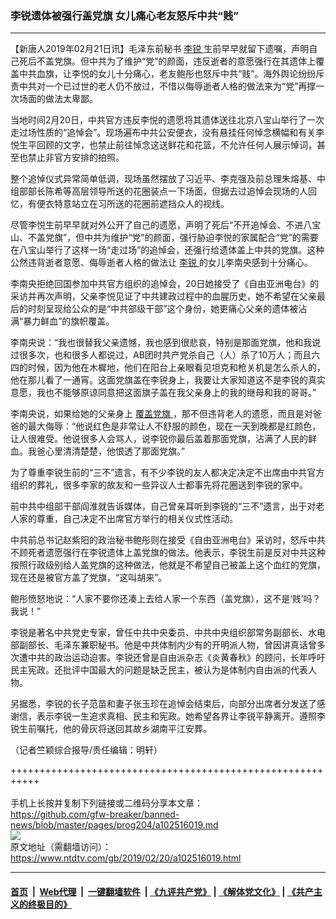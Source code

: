 ### 李锐遗体被强行盖党旗 女儿痛心老友怒斥中共“贱”
------------------------

<div class="post_content">
 <p>
  【新唐人2019年02月21日讯】毛泽东前秘书
  <a href="https://www.ntdtv.com/gb/李锐.htm">
   李锐
  </a>
  生前早早就留下遗嘱，声明自己死后不盖党旗。但中共为了维护“党”的颜面，违反逝者的意愿强行在其遗体上覆盖中共血旗，让李悦的女儿十分痛心，老友鲍彤也怒斥中共“贱”。海外舆论纷纷斥责中共对一个已过世的老人仍不放过，不惜以侮辱逝者人格的做法来为“党”再撑一次场面的做法太卑鄙。
 </p>
 <p>
  当地时间2月20日，中共官方违反李悦的遗愿将其遗体送往北京八宝山举行了一次走过场性质的“追悼会”。现场遍布中共公安便衣，没有悬挂任何悼念横幅和有关李悦生平回顾的文字，也禁止前往悼念这送鲜花和花篮，不允许任何人展示悼词，甚至也禁止非官方安排的拍照。
 </p>
 <p>
  整个追悼仪式异常简单低调，现场虽然摆放了习近平、李克强及前总理朱熔基、中组部部长陈希等高层领导所送的花圈装点一下场面，但据去过追悼会现场的人回忆，有便衣特意站立在习所送的花圈前遮挡众人的视线。
 </p>
 <p>
  尽管李悦生前早早就对外公开了自己的遗愿，声明了死后“不开追悼会、不进八宝山、不盖党旗”，但中共为维护“党”的颜面，强行胁迫李悦的家属配合“党”的需要在八宝山举行了这样一场“走过场”的追悼会，还强行给遗体盖上中共的党旗。这种公然违背逝者意愿、侮辱逝者人格的做法让
  <a href="https://www.ntdtv.com/gb/李锐.htm">
   李锐
  </a>
  的女儿李南央感到十分痛心。
 </p>
 <p>
  李南央拒绝回国参加中共官方组织的追悼会，20日她接受了《自由亚洲电台》的采访并再次声明，父亲李悦见证了中共建政过程中的血腥历史，她不希望在父亲最后的时刻呈现给公众的是“中共部级干部”这个身份，她更痛心父亲的遗体被沾满“暴力鲜血”的旗帜覆盖。
 </p>
 <p>
  李南央说：“我也很替我父亲遗憾，我也感到很悲哀，特别是那面党旗，他和我说过很多次，也和很多人都说过，AB团时共产党杀自己（人）杀了10万人；而且六四的时候，因为他在木樨地，他们在阳台上亲眼看见坦克和枪关机是怎么杀人的，他在那儿看了一通宵。这面党旗盖在李锐身上，我要让大家知道这不是李锐的真实意愿，我也不能够原谅同意把这面旗子盖在我父亲身上的我的继母和我的哥哥。”
 </p>
 <p>
  李南央说，如果给她的父亲身上
  <a href="https://www.ntdtv.com/gb/覆盖党旗.htm">
   覆盖党旗
  </a>
  ，那不但违背老人的遗愿，而且是对爸爸的最大侮辱：“他说红色是非常让人不舒服的颜色，现在一天到晚都是红颜色，让人很难受。他说很多人会骂人，说李锐你最后盖着那面党旗，沾满了人民的鲜血。我爸心里清清楚楚，他恨透了那面党旗。”
 </p>
 <p>
  为了尊重李锐生前的“三不”遗言，有不少李锐的友人都决定决定不出席由中共官方组织的葬礼，很多李家的故友和一些异议人士都事先将花圈送到李锐的家中。
 </p>
 <p>
  前中共中组部干部阎淮就告诉媒体，自己曾亲耳听到李锐的“三不”遗言，出于对老人家的尊重，自己决定不出席官方举行的相关仪式性活动。
 </p>
 <p>
  中共前总书记赵紫阳的政治秘书鲍彤则在接受《自由亚洲电台》采访时，怒斥中共不顾死者遗愿强行在李锐遗体上盖党旗的做法。他表示，李锐生前是反对中共这种按照行政级别给人盖党旗的这种做法，他就是不希望自己被盖上这个血红的党旗，现在还是被官方盖了党旗，“这叫胡来”。
 </p>
 <p>
  鲍彤愤怒地说：“人家不要你还凑上去给人家一个东西（盖党旗），这不是‘贱’吗？我说！”
 </p>
 <p>
  李锐是著名中共党史专家，曾任中共中央委员、中共中央组织部常务副部长、水电部副部长、毛泽东兼职秘书。他是中共体制内少有的开明派人物，曾因讲真话曾多次遭中共的政治运动迫害。李锐还曾是自由派杂志《炎黄春秋》的顾问，长年呼吁民主宪政。还批评中国最大的问题是缺乏民主，被认为是体制内自由派的代表人物。
 </p>
 <p>
  另据悉，李锐的长子范苗和妻子张玉珍在追悼会结束后，向部分出席者分发送了感谢信，表示李锐一生追求真相、民主和宪政。她希望各界让李锐平静离开。遵照李锐生前嘱托，他的骨灰将送回其故乡湖南平江安葬。
 </p>
 <p>
  （记者竺颖综合报导/责任编辑：明轩）
 </p>
 <div class="single_ad">
 </div>
</div>

+++++++++++++++++++++++++++++++++++++++++++++++++++++++++++<br/><br/>
手机上长按并复制下列链接或二维码分享本文章：<br/>
https://github.com/gfw-breaker/banned-news/blob/master/pages/prog204/a102516019.md <br/>
<a href='https://github.com/gfw-breaker/banned-news/blob/master/pages/prog204/a102516019.md'><img src='https://github.com/gfw-breaker/banned-news/blob/master/pages/prog204/a102516019.md.png'/></a> <br/>
原文地址（需翻墙访问）：https://www.ntdtv.com/gb/2019/02/20/a102516019.html


------------------------
#### [首页](https://github.com/gfw-breaker/banned-news/blob/master/README.md) &nbsp;|&nbsp; [Web代理](https://github.com/labour-camp/helloworld) &nbsp;|&nbsp; [一键翻墙软件](https://github.com/gfw-breaker/nogfw/blob/master/README.md) &nbsp;| [《九评共产党》](https://github.com/gfw-breaker/9ping.md/blob/master/README.md#九评之一评共产党是什么) | [《解体党文化》](https://github.com/gfw-breaker/jtdwh.md/blob/master/README.md) | [《共产主义的终极目的》](https://github.com/gfw-breaker/gczydzjmd.md/blob/master/README.md)

